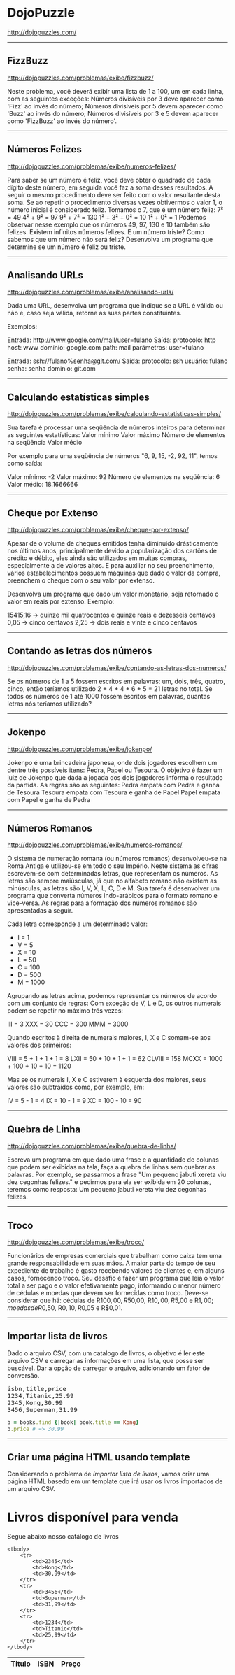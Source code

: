 # DojoPuzzle

<http://dojopuzzles.com/>

---
## FizzBuzz

<http://dojopuzzles.com/problemas/exibe/fizzbuzz/>

Neste problema, você deverá exibir uma lista de 1 a 100, um em cada linha, com as seguintes exceções:
Números divisíveis por 3 deve aparecer como 'Fizz' ao invés do número;
Números divisíveis por 5 devem aparecer como 'Buzz' ao invés do número;
Números divisíveis por 3 e 5 devem aparecer como 'FizzBuzz' ao invés do número'.

---
## Números Felizes
<http://dojopuzzles.com/problemas/exibe/numeros-felizes/>

Para saber se um número é feliz, você deve obter o quadrado de cada dígito deste número, em seguida você faz a soma desses resultados. A seguir o mesmo procedimento deve ser feito com o valor resultante desta soma. Se ao repetir o procedimento diversas vezes obtivermos o valor 1, o número inicial é considerado feliz.
Tomamos o 7, que é um número feliz:
7² = 49
4² + 9² = 97
9² + 7² = 130
1² + 3² + 0² = 10
1² + 0² = 1
Podemos observar nesse exemplo que os números 49, 97, 130 e 10 também são felizes. Existem infinitos números felizes.
E um número triste? Como sabemos que um número não será feliz?
Desenvolva um programa que determine se um número é feliz ou triste.

---
## Analisando URLs
<http://dojopuzzles.com/problemas/exibe/analisando-urls/>

Dada uma URL, desenvolva um programa que indique se a URL é válida ou não e, caso seja válida, retorne as suas partes constituintes.

Exemplos:

Entrada: http://www.google.com/mail/user=fulano
Saída:
protocolo: http
host: www
domínio: google.com
path: mail
parâmetros: user=fulano

Entrada: ssh://fulano%senha@git.com/
Saída:
protocolo: ssh
usuário: fulano
senha: senha
dominio: git.com

---
## Calculando estatísticas simples
<http://dojopuzzles.com/problemas/exibe/calculando-estatisticas-simples/>

Sua tarefa é processar uma seqüência de números inteiros para determinar as seguintes estatísticas:
Valor mínimo
Valor máximo
Número de elementos na seqüência
Valor médio

Por exemplo para uma seqüência de números "6, 9, 15, -2, 92, 11", temos como saída:

Valor mínimo: -2
Valor máximo: 92
Número de elementos na seqüência: 6
Valor médio: 18.1666666

---
## Cheque por Extenso
<http://dojopuzzles.com/problemas/exibe/cheque-por-extenso/>

Apesar de o volume de cheques emitidos tenha diminuído drásticamente nos últimos anos, principalmente devido a popularização dos cartões de crédito e débito, eles ainda são utilizados em muitas compras, especialmente a de valores altos. E para auxiliar no seu preenchimento, vários estabelecimentos possuem máquinas que dado o valor da compra, preenchem o cheque com o seu valor por extenso.

Desenvolva um programa que dado um valor monetário, seja retornado o valor em reais por extenso.
Exemplo:

15415,16 -> quinze mil quatrocentos e quinze reais e dezesseis centavos
0,05 -> cinco centavos
2,25 -> dois reais e vinte e cinco centavos

---
## Contando as letras dos números
<http://dojopuzzles.com/problemas/exibe/contando-as-letras-dos-numeros/>

Se os números de 1 a 5 fossem escritos em palavras: um, dois, três, quatro, cinco, então teríamos utilizado 2 + 4 + 4 + 6 + 5 = 21 letras no total.
Se todos os números de 1 até 1000 fossem escritos em palavras, quantas letras nós teríamos utilizado?

---
## Jokenpo
<http://dojopuzzles.com/problemas/exibe/jokenpo/>

Jokenpo é uma brincadeira japonesa, onde dois jogadores escolhem um dentre três possíveis itens: Pedra, Papel ou Tesoura.
O objetivo é fazer um juiz de Jokenpo que dada a jogada dos dois jogadores informa o resultado da partida.
As regras são as seguintes:
Pedra empata com Pedra e ganha de Tesoura
Tesoura empata com Tesoura e ganha de Papel
Papel empata com Papel e ganha de Pedra

---
## Números Romanos
<http://dojopuzzles.com/problemas/exibe/numeros-romanos/>

O sistema de numeração romana (ou números romanos) desenvolveu-se na Roma Antiga e utilizou-se em todo o seu Império. Neste sistema as cifras escrevem-se com determinadas letras, que representam os números. As letras são sempre maiúsculas, já que no alfabeto romano não existem as minúsculas, as letras são I, V, X, L, C, D e M.
Sua tarefa é desenvolver um programa que converta números indo-arábicos para o formato romano e vice-versa. As regras para a formação dos números romanos são apresentadas a seguir.

Cada letra corresponde a um determinado valor:

* I = 1
* V = 5
* X = 10
* L = 50
* C = 100
* D = 500
* M = 1000

Agrupando as letras acima, podemos representar os números de acordo com um conjunto de regras:
Com exceção de V, L e D, os outros numerais podem se repetir no máximo três vezes:

III = 3
XXX = 30
CCC = 300
MMM = 3000

Quando escritos à direita de numerais maiores, I, X e C somam-se aos valores dos primeiros:

VIII = 5 + 1 + 1 + 1 = 8
LXII = 50 + 10 + 1 + 1 = 62
CLVIII = 158
MCXX = 1000 + 100 + 10 + 10 = 1120

Mas se os numerais I, X e C estiverem à esquerda dos maiores, seus valores são subtraídos como, por exemplo, em:

IV = 5 - 1 = 4
IX = 10 - 1 = 9
XC = 100 - 10 = 90

---
## Quebra de Linha
<http://dojopuzzles.com/problemas/exibe/quebra-de-linha/>

Escreva um programa em que dado uma frase e a quantidade de colunas que podem ser exibidas na tela, faça a quebra de linhas sem quebrar as palavras.
Por exemplo, se passarmos a frase "Um pequeno jabuti xereta viu dez cegonhas felizes." e pedirmos para ela ser exibida em 20 colunas, teremos como resposta:
Um pequeno jabuti
xereta viu dez
cegonhas felizes.

---
## Troco
<http://dojopuzzles.com/problemas/exibe/troco/>

Funcionários de empresas comerciais que trabalham como caixa tem uma grande responsabilidade em suas mãos. A maior parte do tempo de seu expediente de trabalho é gasto recebendo valores de clientes e, em alguns casos, fornecendo troco.
Seu desafio é fazer um programa que leia o valor total a ser pago e o valor efetivamente pago, informando o menor número de cédulas e moedas que devem ser fornecidas como troco.
Deve-se considerar que há:
cédulas de R$100,00, R$50,00, R$10,00, R$5,00 e R$1,00;
moedas de R$0,50, R$0,10, R$0,05 e R$0,01.

---
## Importar lista de livros

Dado o arquivo CSV, com um catalogo de livros, o objetivo é ler este arquivo CSV e carregar as informações em uma lista, que posse ser buscável. Dar a opção de carregar o arquivo, adicionando um fator de conversão.

<pre>
isbn,title,price
1234,Titanic,25.99
2345,Kong,30.99
3456,Superman,31.99
</pre>


```ruby
b = books.find {|book| book.title == Kong}
b.price # => 30.99
```

---
## Criar uma página HTML usando template

Considerando o problema de *Importar lista de livros*, vamos criar uma página HTML basedo em um template que irá usar os livros importados de um arquivo CSV.

<h1>Livros disponível para venda</h1>

<p>Segue abaixo nosso catálogo de livros</p>

<table>
    <thead>
        <tr>
            <th>Titulo</th>
            <th>ISBN</th>
            <th>Preço</th>
        </tr>
    </thead>

    <tbody>
        <tr>
            <td>2345</td>
            <td>Kong</td>
            <td>30,99</td>
        </tr>
        <tr>
            <td>3456</td>
            <td>Superman</td>
            <td>31,99</td>
        </tr>
        <tr>
            <td>1234</td>
            <td>Titanic</td>
            <td>25,99</td>
        </tr>
    </tbody>
</table>
